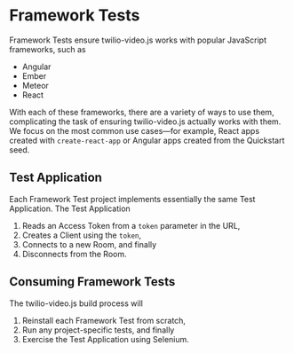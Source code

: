 # Framework Tests

Framework Tests ensure twilio-video.js works with popular JavaScript frameworks,
such as

* Angular
* Ember
* Meteor
* React

With each of these frameworks, there are a variety of ways to use them,
complicating the task of ensuring twilio-video.js actually works with them. We
focus on the most common use cases—for example, React apps created with
`create-react-app` or Angular apps created from the Quickstart seed.

## Test Application

Each Framework Test project implements essentially the same Test Application.
The Test Application

1. Reads an Access Token from a `token` parameter in the URL,
2. Creates a Client using the `token`,
3. Connects to a new Room, and finally
4. Disconnects from the Room.

## Consuming Framework Tests

The twilio-video.js build process will

1. Reinstall each Framework Test from scratch,
2. Run any project-specific tests, and finally
3. Exercise the Test Application using Selenium.
